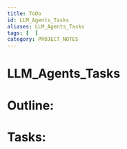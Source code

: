 ```yaml
---
title: ToDo
id: LLM_Agents_Tasks
aliases: LLM_Agents_Tasks
tags: [  ]
category: PROJECT_NOTES
---
```

# LLM_Agents_Tasks

# Outline:


# Tasks: